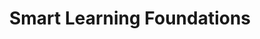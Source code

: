 ---
title: "Smart Learning Foundations"
industry: "For Startups & SMEs"
weight: 1
typical_implementation: "3–5 weeks" 
includes:
  - "Cloud-based LMS selection and setup"
  - "Basic analytics dashboard implementation"
  - "Essential training templates and guides"
features:
  - 'Quick-start LMS configuration <span class="info-tooltip"><span class="info-tooltip-icon">ℹ️</span><span class="tooltip-content">Includes platform selection, basic setup, and initial user configuration for a cloud-based LMS</span></span>'
  - 'Mobile-friendly learning setup <span class="info-tooltip"><span class="info-tooltip-icon">ℹ️</span><span class="tooltip-content">Responsive design implementation ensuring content accessibility across devices</span></span>'
  - "Standard ROI tracking metrics"
  - "Core user adoption guidance"
aligns_with:
  - "Essential Plan"
---